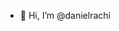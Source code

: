 - 👋 Hi, I’m @danielrachi

<!---
danielrachi/danielrachi is a ✨ special ✨ repository because its `README.md` (this file) appears on your GitHub profile.
You can click the Preview link to take a look at your changes.
--->
